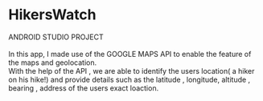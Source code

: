 # HikersWatch
ANDROID STUDIO PROJECT<br><br>
In this app, I made use of the GOOGLE MAPS API to enable the feature of the maps and geolocation.
<br>
With the help of the API , we are able to identify the users location( a hiker on his hike!) and provide details such as the latitude , longitude, altitude , bearing , address of the users exact loaction.
